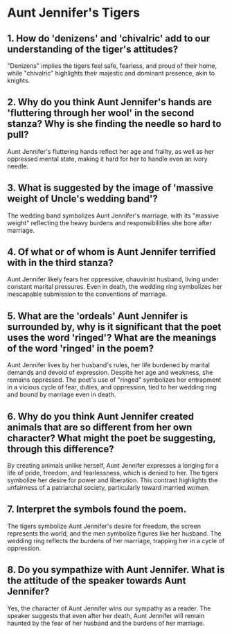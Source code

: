 # Aunt Jennifer's Tigers 

## 1. How do 'denizens' and 'chivalric' add to our understanding of the tiger's attitudes? 
"Denizens" implies the tigers feel safe, fearless, and proud of their home, while "chivalric" highlights their majestic and dominant presence, akin to knights.

## 2. Why do you think Aunt Jennifer's hands are 'fluttering through her wool' in the second stanza? Why is she finding the needle so hard to pull? 
Aunt Jennifer's fluttering hands reflect her age and frailty, as well as her oppressed mental state, making it hard for her to handle even an ivory needle.

## 3. What is suggested by the image of 'massive weight of Uncle's wedding band'?
The wedding band symbolizes Aunt Jennifer's marriage, with its "massive weight" reflecting the heavy burdens and responsibilities she bore after marriage.

## 4. Of what or of whom is Aunt Jennifer terrified with in the third stanza? 
Aunt Jennifer likely fears her oppressive, chauvinist husband, living under constant marital pressures. Even in death, the wedding ring symbolizes her inescapable submission to the conventions of marriage.

## 5. What are the 'ordeals' Aunt Jennifer is surrounded by, why is it significant that the poet uses the word 'ringed'? What are the meanings of the word 'ringed' in the poem?  
Aunt Jennifer lives by her husband's rules, her life burdened by marital demands and devoid of expression. Despite her age and weakness, she remains oppressed. The poet's use of "ringed" symbolizes her entrapment in a vicious cycle of fear, duties, and oppression, tied to her wedding ring and bound by marriage even in death.

## 6. Why do you think Aunt Jennifer created animals that are so different from her own character? What might the poet be suggesting, through this difference? 
By creating animals unlike herself, Aunt Jennifer expresses a longing for a life of pride, freedom, and fearlessness, which is denied to her. The tigers symbolize her desire for power and liberation. This contrast highlights the unfairness of a patriarchal society, particularly toward married women.

## 7. Interpret the symbols found the poem. 
The tigers symbolize Aunt Jennifer's desire for freedom, the screen represents the world, and the men symbolize figures like her husband. The wedding ring reflects the burdens of her marriage, trapping her in a cycle of oppression.

## 8. Do you sympathize with Aunt Jennifer. What is the attitude of the speaker towards Aunt Jennifer?
Yes, the character of Aunt Jennifer wins our sympathy as a reader. The speaker suggests that even after her death, Aunt Jennifer will remain haunted by the fear of her husband and the burdens of her marriage.

